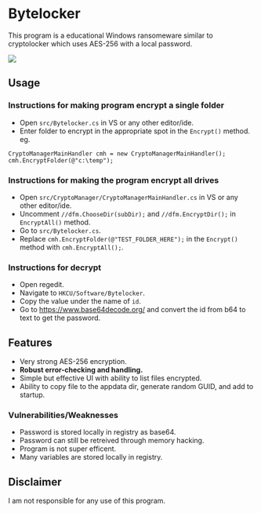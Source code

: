 # Bytelocker

This program is a educational Windows ransomeware similar to cryptolocker which uses AES-256 with a local password.

![](https://github.com/xp4xbox/Bytelocker/blob/master/img.png)


## Usage

### Instructions for making program encrypt a single folder
 * Open `src/Bytelocker.cs` in VS or any other editor/ide.
 * Enter folder to encrypt in the appropriate spot in the `Encrypt()` method. eg. 
 
 ```
 CryptoManagerMainHandler cmh = new CryptoManagerMainHandler();
 cmh.EncryptFolder(@"c:\temp");
 ```
 
### Instructions for making the program encrypt all drives
  * Open `src/CryptoManager/CryptoManagerMainHandler.cs` in VS or any other editor/ide.
  * Uncomment `//dfm.ChooseDir(subDir);` and `//dfm.EncryptDir();` in `EncryptAll()` method.
  * Go to `src/Bytelocker.cs`.
  * Replace `cmh.EncryptFolder(@"TEST_FOLDER_HERE");` in the `Encrypt()` method with `cmh.EncryptAll();`.
  
### Instructions for decrypt
  * Open regedit.
  * Navigate to `HKCU/Software/Bytelocker`.
  * Copy the value under the name of `id`.
  * Go to https://www.base64decode.org/ and convert the id from b64 to text to get the password.

## Features
 * Very strong AES-256 encryption.
 * **Robust error-checking and handling.**
 * Simple but effective UI with ability to list files encrypted.
 * Ability to copy file to the appdata dir, generate random GUID, and add to startup.

### Vulnerabilities/Weaknesses
 * Password is stored locally in registry as base64.
 * Password can still be retreived through memory hacking.
 * Program is not super efficent.
 * Many variables are stored locally in registry.
 
## Disclaimer

I am not responsible for any use of this program.
